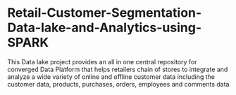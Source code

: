 # Retail-Customer-Segmentation-Data-lake-and-Analytics-using-SPARK
This Data lake project provides an all in one central repository for converged Data Platform that helps retailers  chain of stores to integrate and analyze a wide variety of online and offline customer data including the customer  data, products, purchases, orders, employees and comments data
